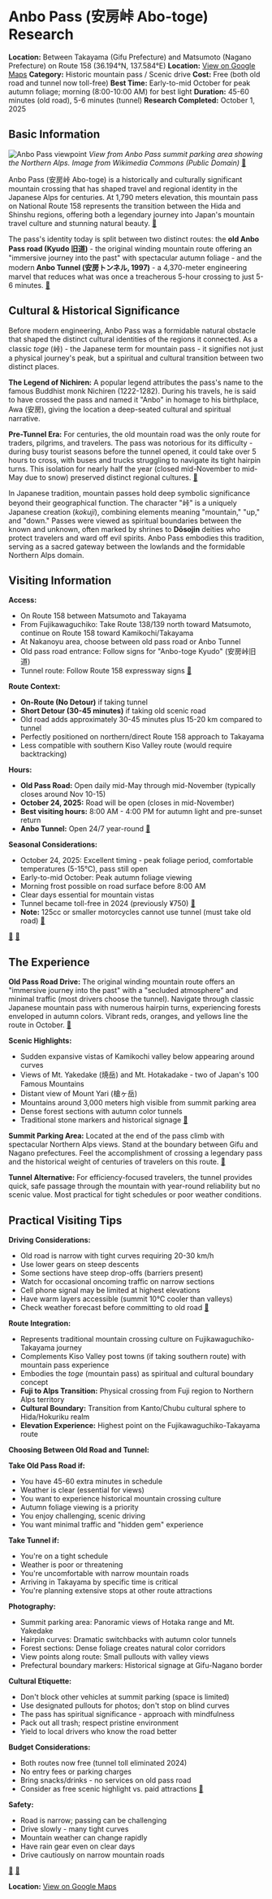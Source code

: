 # Anbo Pass (安房峠 Abo-toge) Research

**Location:** Between Takayama (Gifu Prefecture) and Matsumoto (Nagano Prefecture) on Route 158 (36.194°N, 137.584°E)
**Location:** [View on Google Maps](https://maps.google.com/maps?q=36.1794909,137.781633)
**Category:** Historic mountain pass / Scenic drive
**Cost:** Free (both old road and tunnel now toll-free)
**Best Time:** Early-to-mid October for peak autumn foliage; morning (8:00-10:00 AM) for best light
**Duration:** 45-60 minutes (old road), 5-6 minutes (tunnel)
**Research Completed:** October 1, 2025

## Basic Information

![Anbo Pass viewpoint](https://upload.wikimedia.org/wikipedia/commons/c/c1/Abou-pass.JPG)
*View from Anbo Pass summit parking area showing the Northern Alps. Image from Wikimedia Commons (Public Domain)* [🔗](https://commons.wikimedia.org/wiki/Category:Abo_Pass)

Anbo Pass (安房峠 Abo-toge) is a historically and culturally significant mountain crossing that has shaped travel and regional identity in the Japanese Alps for centuries. At 1,790 meters elevation, this mountain pass on National Route 158 represents the transition between the Hida and Shinshu regions, offering both a legendary journey into Japan's mountain travel culture and stunning natural beauty. [🔗](https://japantravel.navitime.com/en/area/jp/spot/02301-4100539/)

The pass's identity today is split between two distinct routes: the **old Anbo Pass road (Kyudo 旧道)** - the original winding mountain route offering an "immersive journey into the past" with spectacular autumn foliage - and the modern **Anbo Tunnel (安房トンネル, 1997)** - a 4,370-meter engineering marvel that reduces what was once a treacherous 5-hour crossing to just 5-6 minutes. [🔗](https://drivejapan.net/abo-toge-abo-pass/)

## Cultural & Historical Significance

Before modern engineering, Anbo Pass was a formidable natural obstacle that shaped the distinct cultural identities of the regions it connected. As a classic *toge* (峠) - the Japanese term for mountain pass - it signifies not just a physical journey's peak, but a spiritual and cultural transition between two distinct places.

**The Legend of Nichiren:** A popular legend attributes the pass's name to the famous Buddhist monk Nichiren (1222-1282). During his travels, he is said to have crossed the pass and named it "Anbo" in homage to his birthplace, Awa (安房), giving the location a deep-seated cultural and spiritual narrative.

**Pre-Tunnel Era:** For centuries, the old mountain road was the only route for traders, pilgrims, and travelers. The pass was notorious for its difficulty - during busy tourist seasons before the tunnel opened, it could take over 5 hours to cross, with buses and trucks struggling to navigate its tight hairpin turns. This isolation for nearly half the year (closed mid-November to mid-May due to snow) preserved distinct regional cultures. [🔗](https://drivejapan.net/abo-toge-abo-pass/)

In Japanese tradition, mountain passes hold deep symbolic significance beyond their geographical function. The character "峠" is a uniquely Japanese creation (*kokuji*), combining elements meaning "mountain," "up," and "down." Passes were viewed as spiritual boundaries between the known and unknown, often marked by shrines to **Dōsojin** deities who protect travelers and ward off evil spirits. Anbo Pass embodies this tradition, serving as a sacred gateway between the lowlands and the formidable Northern Alps domain.

## Visiting Information

**Access:**
- On Route 158 between Matsumoto and Takayama
- From Fujikawaguchiko: Take Route 138/139 north toward Matsumoto, continue on Route 158 toward Kamikochi/Takayama
- At Nakanoyu area, choose between old pass road or Anbo Tunnel
- Old pass road entrance: Follow signs for "Anbo-toge Kyudo" (安房峠旧道)
- Tunnel route: Follow Route 158 expressway signs [🔗](https://japantravel.navitime.com/en/area/jp/spot/02301-4100539/)

**Route Context:**
- **On-Route (No Detour)** if taking tunnel
- **Short Detour (30-45 minutes)** if taking old scenic road
- Old road adds approximately 30-45 minutes plus 15-20 km compared to tunnel
- Perfectly positioned on northern/direct Route 158 approach to Takayama
- Less compatible with southern Kiso Valley route (would require backtracking)

**Hours:**
- **Old Pass Road:** Open daily mid-May through mid-November (typically closes around Nov 10-15)
- **October 24, 2025:** Road will be open (closes in mid-November)
- **Best visiting hours:** 8:00 AM - 4:00 PM for autumn light and pre-sunset return
- **Anbo Tunnel:** Open 24/7 year-round [🔗](https://www.tohge-project.jp/tohge/?id=107)

**Seasonal Considerations:**
- October 24, 2025: Excellent timing - peak foliage period, comfortable temperatures (5-15°C), pass still open
- Early-to-mid October: Peak autumn foliage viewing
- Morning frost possible on road surface before 8:00 AM
- Clear days essential for mountain vistas
- Tunnel became toll-free in 2024 (previously ¥750) [🔗](https://www.yuu-web.co.jp/blog/安房トンネル料金無料化開始　♪)
- **Note:** 125cc or smaller motorcycles cannot use tunnel (must take old road) [🔗](https://sstr.jp/2025/05/10/traffic-regulations-on-aboutouge/)

[🔗](https://japantravel.navitime.com/en/area/jp/spot/02301-4100539/) [🔗](https://www.cbr.mlit.go.jp/takayama/cctv/cctv_awa.html)

## The Experience

**Old Pass Road Drive:**
The original winding mountain route offers an "immersive journey into the past" with a "secluded atmosphere" and minimal traffic (most drivers choose the tunnel). Navigate through classic Japanese mountain pass with numerous hairpin turns, experiencing forests enveloped in autumn colors. Vibrant reds, oranges, and yellows line the route in October. [🔗](http://drive-date.com/abou-toge/)

**Scenic Highlights:**
- Sudden expansive vistas of Kamikochi valley below appearing around curves
- Views of Mt. Yakedake (焼岳) and Mt. Hotakadake - two of Japan's 100 Famous Mountains
- Distant view of Mount Yari (槍ヶ岳)
- Mountains around 3,000 meters high visible from summit parking area
- Dense forest sections with autumn color tunnels
- Traditional stone markers and historical signage [🔗](http://drive-date.com/abou-toge/)

**Summit Parking Area:**
Located at the end of the pass climb with spectacular Northern Alps views. Stand at the boundary between Gifu and Nagano prefectures. Feel the accomplishment of crossing a legendary pass and the historical weight of centuries of travelers on this route. [🔗](https://japantravel.navitime.com/en/area/jp/spot/02301-4100539/)

**Tunnel Alternative:**
For efficiency-focused travelers, the tunnel provides quick, safe passage through the mountain with year-round reliability but no scenic value. Most practical for tight schedules or poor weather conditions.

## Practical Visiting Tips

**Driving Considerations:**
- Old road is narrow with tight curves requiring 20-30 km/h
- Use lower gears on steep descents
- Some sections have steep drop-offs (barriers present)
- Watch for occasional oncoming traffic on narrow sections
- Cell phone signal may be limited at highest elevations
- Have warm layers accessible (summit 10°C cooler than valleys)
- Check weather forecast before committing to old road [🔗](http://drive-date.com/abou-toge/)

**Route Integration:**
- Represents traditional mountain crossing culture on Fujikawaguchiko-Takayama journey
- Complements Kiso Valley post towns (if taking southern route) with mountain pass experience
- Embodies the *toge* (mountain pass) as spiritual and cultural boundary concept
- **Fuji to Alps Transition:** Physical crossing from Fuji region to Northern Alps territory
- **Cultural Boundary:** Transition from Kanto/Chubu cultural sphere to Hida/Hokuriku realm
- **Elevation Experience:** Highest point on the Fujikawaguchiko-Takayama route

**Choosing Between Old Road and Tunnel:**

**Take Old Pass Road if:**
- You have 45-60 extra minutes in schedule
- Weather is clear (essential for views)
- You want to experience historical mountain crossing culture
- Autumn foliage viewing is a priority
- You enjoy challenging, scenic driving
- You want minimal traffic and "hidden gem" experience

**Take Tunnel if:**
- You're on a tight schedule
- Weather is poor or threatening
- You're uncomfortable with narrow mountain roads
- Arriving in Takayama by specific time is critical
- You're planning extensive stops at other route attractions

**Photography:**
- Summit parking area: Panoramic views of Hotaka range and Mt. Yakedake
- Hairpin curves: Dramatic switchbacks with autumn color tunnels
- Forest sections: Dense foliage creates natural color corridors
- View points along route: Small pullouts with valley views
- Prefectural boundary markers: Historical signage at Gifu-Nagano border

**Cultural Etiquette:**
- Don't block other vehicles at summit parking (space is limited)
- Use designated pullouts for photos; don't stop on blind curves
- The pass has spiritual significance - approach with mindfulness
- Pack out all trash; respect pristine environment
- Yield to local drivers who know the road better

**Budget Considerations:**
- Both routes now free (tunnel toll eliminated 2024)
- No entry fees or parking charges
- Bring snacks/drinks - no services on old pass road
- Consider as free scenic highlight vs. paid attractions [🔗](https://www.yuu-web.co.jp/blog/安房トンネル料金無料化開始　♪)

**Safety:**
- Road is narrow; passing can be challenging
- Drive slowly - many tight curves
- Mountain weather can change rapidly
- Have rain gear even on clear days
- Drive cautiously on narrow mountain roads

[🔗](http://drive-date.com/abou-toge/) [🔗](https://drivejapan.net/abo-toge-abo-pass/)

**Location:** [View on Google Maps](https://www.google.com/maps/place/36.194,137.584)
